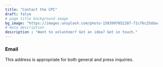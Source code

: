 ```yaml
---
title: "Contact the CPC"
draft: false
# page title background image
bg_image: "https://images.unsplash.com/photo-1583997052287-71c76c25ddac?ixlib=rb-1.2.1&ixid=eyJhcHBfaWQiOjEyMDd9&auto=format&fit=crop&w=1489&q=80"
# meta description
description : "Want to volunteer? Got an idea? Get in touch."
---
```

### Email
This address is appropriate for both general and press inquiries.
